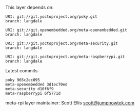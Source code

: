 This layer depends on:

    URI: git://git.yoctoproject.org/poky.git
    branch: langdale

    URI: git://git.openembedded.org/meta-openembedded.git
    branch: langdale

    URI: git://git.yoctoproject.org/meta-security.git
    branch: langdale

    URI: git://git.yoctoproject.org/meta-raspberrypi.git
    branch: langdale

Latest commits

    poky 965c2ec095
    meta-openembedded 3d1ec70ed
    meta-security d10f6f9
    meta-raspberrypi 6f5771d

meta-rpi layer maintainer: Scott Ellis <scott@jumpnowtek.com>
